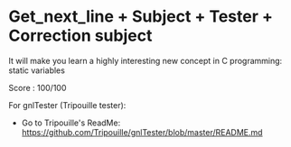 # Get_next_line + Subject + Tester + Correction subject

It will make you learn a highly interesting new concept in C programming: static variables

Score : 100/100

For gnlTester (Tripouille tester):
 - Go to Tripouille's ReadMe: https://github.com/Tripouille/gnlTester/blob/master/README.md
